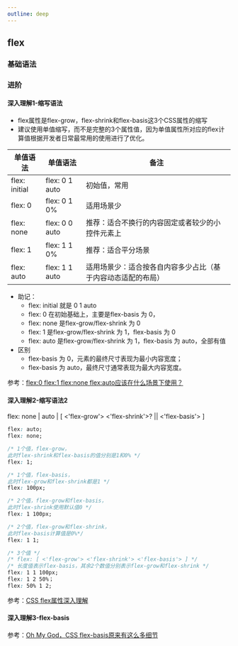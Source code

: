 ```yaml
---
outline: deep
---
```

## flex

### 基础语法

### 进阶
#### 深入理解1-缩写语法

- flex属性是flex-grow，flex-shrink和flex-basis这3个CSS属性的缩写
- 建议使用单值缩写，而不是完整的3个属性值，因为单值属性所对应的flex计算值根据开发者日常最常用的使用进行了优化。

| 单值语法 | 单值语法 | 备注 |
| ----------- | ----------- | ----------- |
| flex: initial | flex: 0 1 auto |初始值，常用|
| flex: 0 | flex: 0 1 0% |适用场景少|
| flex: none | flex: 0 0 auto |推荐：适合不换行的内容固定或者较少的小控件元素上|
| flex: 1 | flex: 1 1 0% |推荐：适合平分场景|
| flex: auto | flex: 1 1 auto |适用场景少：适合按各自内容多少占比（基于内容动态适配的布局）|


- 助记：
  - flex: initial 就是 0 1 auto
  - flex: 0 在初始基础上，主要是flex-basis 为 0，
  - flex: none 是flex-grow/flex-shrink 为 0
  - flex: 1 是flex-grow/flex-shrink 为 1，flex-basis 为 0
  - flex: auto 是flex-grow/flex-shrink 为 1，flex-basis 为 auto，全部有值
- 区别
  - flex-basis 为 0，元素的最终尺寸表现为最小内容宽度；
  - flex-basis 为 auto，最终尺寸通常表现为最大内容宽度。

参考：[flex:0 flex:1 flex:none flex:auto应该在什么场景下使用？](https://www.zhangxinxu.com/wordpress/2020/10/css-flex-0-1-none/)


#### 深入理解2-缩写语法2
flex: none | auto | [ <'flex-grow'> <'flex-shrink'>? || <'flex-basis'> ]
```css
flex: auto;
flex: none;

/* 1个值，flex-grow，
此时flex-shrink和flex-basis的值分别是1和0% */
flex: 1;

/* 1个值，flex-basis，
此时flex-grow和flex-shrink都是1 */
flex: 100px;

/* 2个值，flex-grow和flex-basis，
此时flex-shrink使用默认值0 */
flex: 1 100px;

/* 2个值，flex-grow和flex-shrink，
此时flex-basis计算值是0%*/
flex: 1 1;

/* 3个值 */
/* flex: [ <'flex-grow'> <'flex-shrink'> <'flex-basis'> ] */
/* 长度值表示flex-basis，其余2个数值分别表示flex-grow和flex-shrink */
flex: 1 1 100px;
flex: 1 2 50%；
flex: 50% 1 2;
```

参考：[CSS flex属性深入理解](https://www.zhangxinxu.com/wordpress/2019/12/css-flex-deep/)

#### 深入理解3-flex-basis

参考：[Oh My God，CSS flex-basis原来有这么多细节](https://www.zhangxinxu.com/wordpress/2019/12/css-flex-basis/)


